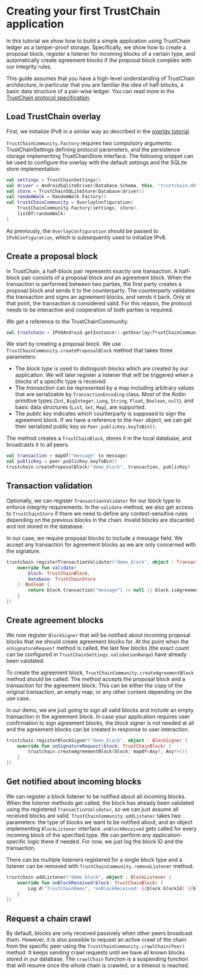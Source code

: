 # Creating your first TrustChain application

In this tutorial we show how to build a simple application using TrustChain ledger as a tamper-proof storage. Specifically, we show how to create a proposal block, register a listener for incoming blocks of a certain type, and automatically create agreement blocks if the proposal block complies with our integrity rules.

This guide assumes that you have a high-level understanding of TrustChain architecture, in particular that you are familiar the idea of half-blocks, a basic data structure of a pair-wise ledger. You can read more in the [TrustChain protocol specification](https://github.com/Tribler/kotlin-ipv8/blob/master/doc/TrustChainCommunity.md).

## Load TrustChain overlay

First, we initialize IPv8 in a similar way as described in the [overlay tutorial](OverlayTutorial.md).

`TrustChainCommunity.Factory` requires two compulsory arguments: TrustChainSettings defining protocol parameters, and the persistence storage implementing TrustChainStore interface. The following snippet can be used to configure the overlay with the default settings and the SQLite store implementation:

```kotlin
val settings = TrustChainSettings()
val driver = AndroidSqliteDriver(Database.Schema, this, "trustchain.db")
val store = TrustChainSQLiteStore(Database(driver))
val randomWalk = RandomWalk.Factory()
val trustChainCommunity = OverlayConfiguration(
    TrustChainCommunity.Factory(settings, store),
    listOf(randomWalk)
)
```

As previously, the `OverlayConfiguration` should be passed to `IPv8Configuration`, which is subsequently used to initialize IPv8. 

## Create a proposal block

In TrustChain, a half-block pair represents exactly one transaction. A half-block pair consists of a proposal block and an agreement block. When the transaction is performed between two parties, the first party creates a proposal block and sends it to the counterparty. The counterparty validates the transaction and signs an agreement blocks, and sends it back. Only at that point, the transaction is considered valid. For this reason, the protocol needs to be interactive and cooperation of both parties is required.

We get a reference to the TrustChainCommunity:
 ```kotlin
 val trustchain = IPV8Android.getInstance().getOverlay<TrustChainCommunity>()!!
 ```

We start by creating a proposal block. We use `TrustChainCommunity.createProposalBlock` method that takes three parameters:

- The *block type* is used to distinguish blocks which are created by our application. We will later register a listener that will be triggered when a blocks of a specific type is received.
- The *transaction* can be represented by a map including arbitrary values that are serializable by `TransactionEncoding` class. Most of the Kotlin primitive types (`Int`, `BigInteger`, `Long`, `String`, `Float`, `Boolean`, `null`), and basic data structures (`List`, `Set`, `Map`), are supported.
- The *public key* indicates which counterparty is supposed to sign the agreement block. If we have a reference to the `Peer` object, we can get their serialized public key as `Peer.publicKey.keyToBin()`.

The method creates a `TrustChainBlock`, stores it in the local database, and broadcasts it to all peers.

```kotlin
val transaction = mapOf("message" to message)
val publicKey = peer.publicKey.keyToBin()
trustchain.createProposalBlock("demo_block", transaction, publicKey)
```

## Transaction validation

Optionally, we can register `TransactionValidator` for our block type to enforce integrity requirements. In the `validate` method, we also get access to `TrustChainStore` if there we need to define any context-sensitive rules depending on the previous blocks in the chain. Invalid blocks are discarded and not stored in the database.

In our case, we require proposal blocks to include a message field. We accept any transaction for agreement blocks as we are only concerned with the signature.

```kotlin
trustchain.registerTransactionValidator("demo_block", object : TransactionValidator {
    override fun validate(
        block: TrustChainBlock,
        database: TrustChainStore
    ): Boolean {
        return block.transaction["message"] != null || block.isAgreement
    }
})
```

## Create agreement blocks

We now register `BlockSigner` that will be notified about incoming proposal blocks that we should create agreement blocks for. At the point when the `onSignatureRequest` method is called, the last few blocks (the exact count can be configured in `TrustChainSettings.validationRange`) have already been validated. 

To create the agreement block, `TrustChainCommunity.createAgreementBlock` method should be called. The method accepts the proposal block and a transaction for the agreement block. This can be either the copy of the original transaction, an empty map, or any other content depending on the use case. 

In our demo, we are just going to sign all valid blocks and include an empty transaction in the agreement block. In case your application requires user confirmation to sign agreement blocks, the block signer is not needed at all and the agreement blocks can be created in response to user interaction.

```kotlin
trustchain.registerBlockSigner("demo_block", object : BlockSigner {
    override fun onSignatureRequest(block: TrustChainBlock) {
        trustchain.createAgreementBlock(block, mapOf<Any?, Any?>())
    }
})
``` 

## Get notified about incoming blocks

We can register a block listener to be notified about all incoming blocks. When the listener methods get called, the block has already been validated using the registered `TransactionValidator`, so we can just assume all received blocks are valid. `TrustChainCommunity.addListener` takes two parameters: the type of blocks we want to be notified about, and an object implementing `BlockListener` interface. `onBlockReceived` gets called for every incoming block of the specified type. We can perform any application-specific logic there if needed. For now, we just log the block ID and the transaction.

There can be multiple listeners registered for a single block type and a listener can be removed with `TrustChainCommunity.removeListener` method.

```kotlin
trustchain.addListener("demo_block", object : BlockListener {
    override fun onBlockReceived(block: TrustChainBlock) {
        Log.d("TrustChainDemo", "onBlockReceived: ${block.blockId} ${block.transaction}")
    }
})
```

## Request a chain crawl

By default, blocks are only received passively when other peers broadcast them. However, it is also possible to request an active crawl of the chain from the specific peer using the `TrustChainCommunity.crawlChain(Peer)` method. It keeps sending crawl requests until we have all known blocks stored in our database. The `crawlChain` function is a suspending function that will resume once the whole chain is crawled, or a timeout is reached.
